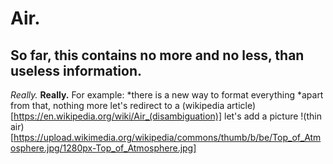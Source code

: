 # Air.
## So far, this contains no more and no less, than useless information.  
*Really.*
**Really.**
For example:
*there is a new way to format everything
*apart from that, nothing more
let's redirect to a (wikipedia article)[https://en.wikipedia.org/wiki/Air_(disambiguation)]
let's add a picture !(thin air)[https://upload.wikimedia.org/wikipedia/commons/thumb/b/be/Top_of_Atmosphere.jpg/1280px-Top_of_Atmosphere.jpg]
